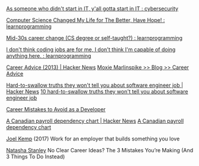 
[As someone who didn't start in IT, y'all gotta start in IT : cybersecurity](https://old.reddit.com/r/cybersecurity/comments/15m0qq3/as_someone_who_didnt_start_in_it_yall_gotta_start/)

[Computer Science Changed My Life for The Better, Have Hope! : learnprogramming](https://old.reddit.com/r/learnprogramming/comments/15t1eua/computer_science_changed_my_life_for_the_better/)

[Mid-30s career change (CS degree or self-taught?) : learnprogramming](https://old.reddit.com/r/learnprogramming/comments/160bvd8/mid30s_career_change_cs_degree_or_selftaught/)

[I don't think coding jobs are for me, I don't think I'm capable of doing anything here. : learnprogramming](https://old.reddit.com/r/learnprogramming/comments/162xw7u/i_dont_think_coding_jobs_are_for_me_i_dont_think/)

[Career Advice (2013) | Hacker News](https://news.ycombinator.com/item?id=37759873)
[Moxie Marlinspike >> Blog >> Career Advice](https://moxie.org/2013/01/07/career-advice.html)

[Hard-to-swallow truths they won't tell you about software engineer job | Hacker News](https://news.ycombinator.com/item?id=38188689)
[10 hard-to-swallow truths they won't tell you about software engineer job](https://www.mensurdurakovic.com/hard-to-swallow-truths-they-wont-tell-you-about-software-engineer-job/)

[Career Mistakes to Avoid as a Developer](https://www.freecodecamp.org/news/career-mistakes-to-avoid-as-a-dev/)

[A Canadian payroll dependency chart | Hacker News](https://news.ycombinator.com/item?id=38843388)
[A Canadian payroll dependency chart](https://www.daemonology.net/blog/2023-12-31-Canadian-payroll-dependency-chart.html)

[Joel Kemp](https://hackernoon.com/work-for-an-employer-that-builds-something-you-love-58f4ced947e9)
(2017) Work for an employer that builds something you love

[Natasha Stanley](https://www.careershifters.org/expert-advice/no-clear-career-ideas-the-3-mistakes-youre-making-and-3-things-to-do-instead)
No Clear Career Ideas? The 3 Mistakes You’re Making (And 3 Things To Do Instead)
